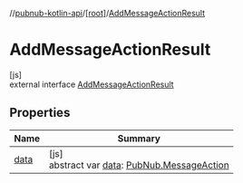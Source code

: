 //[pubnub-kotlin-api](../../../index.md)/[[root]](../index.md)/[AddMessageActionResult](index.md)

# AddMessageActionResult

[js]\
external interface [AddMessageActionResult](index.md)

## Properties

| Name | Summary |
|---|---|
| [data](data.md) | [js]<br>abstract var [data](data.md): [PubNub.MessageAction](../-pub-nub/-message-action/index.md) |
